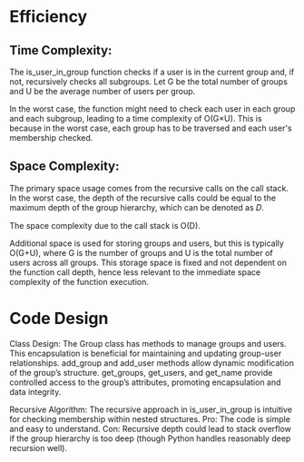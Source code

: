 
# Efficiency

## Time Complexity:

The is_user_in_group function checks if a user is in the current group and, if not, recursively checks all subgroups. Let G be the total number of groups and U be the average number of users per group.

In the worst case, the function might need to check each user in each group and each subgroup, leading to a time complexity of O(G×U). This is because in the worst case, each group has to be traversed and each user's membership checked.

## Space Complexity:

The primary space usage comes from the recursive calls on the call stack.
In the worst case, the depth of the recursive calls could be equal to the maximum depth of the group hierarchy, which can be denoted as 𝐷.

The space complexity due to the call stack is O(D).

Additional space is used for storing groups and users, but this is typically O(G+U), where G is the number of groups and U is the total number of users across all groups. This storage space is fixed and not dependent on the function call depth, hence less relevant to the immediate space complexity of the function execution.

# Code Design

Class Design: The Group class has methods to manage groups and users. This encapsulation is beneficial for maintaining and updating group-user relationships.
add_group and add_user methods allow dynamic modification of the group’s structure.
get_groups, get_users, and get_name provide controlled access to the group’s attributes, promoting encapsulation and data integrity.

Recursive Algorithm: The recursive approach in is_user_in_group is intuitive for checking membership within nested structures.
Pro: The code is simple and easy to understand.
Con: Recursive depth could lead to stack overflow if the group hierarchy is too deep (though Python handles reasonably deep recursion well).
